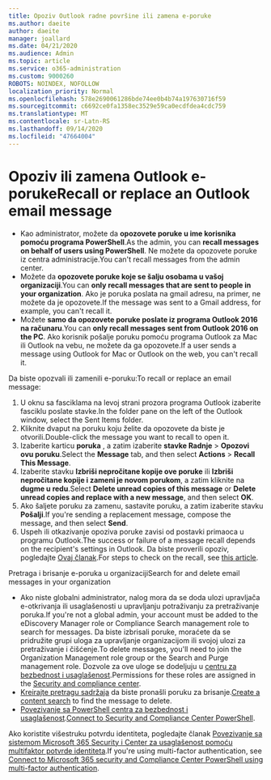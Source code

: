 ```yaml
---
title: Opoziv Outlook radne površine ili zamena e-poruke
ms.author: daeite
author: daeite
manager: joallard
ms.date: 04/21/2020
ms.audience: Admin
ms.topic: article
ms.service: o365-administration
ms.custom: 9000260
ROBOTS: NOINDEX, NOFOLLOW
localization_priority: Normal
ms.openlocfilehash: 578e2690061286bde74ee0b4b74a197630716f59
ms.sourcegitcommit: c6692ce0fa1358ec3529e59ca0ecdfdea4cdc759
ms.translationtype: MT
ms.contentlocale: sr-Latn-RS
ms.lasthandoff: 09/14/2020
ms.locfileid: "47664004"
---
```

# <a name="recall-or-replace-an-outlook-email-message"></a><span data-ttu-id="62bac-102">Opoziv ili zamena Outlook e-poruke</span><span class="sxs-lookup"><span data-stu-id="62bac-102">Recall or replace an Outlook email message</span></span>

- <span data-ttu-id="62bac-103">Kao administrator, možete da **opozovete poruke u ime korisnika pomoću programa PowerShell**.</span><span class="sxs-lookup"><span data-stu-id="62bac-103">As the admin, you can **recall messages on behalf of users using PowerShell**.</span></span> <span data-ttu-id="62bac-104">Ne možete da opozovete poruke iz centra administracije.</span><span class="sxs-lookup"><span data-stu-id="62bac-104">You can't recall messages from the admin center.</span></span>
- <span data-ttu-id="62bac-105">Možete da **opozovete poruke koje se šalju osobama u vašoj organizaciji**.</span><span class="sxs-lookup"><span data-stu-id="62bac-105">You can **only recall messages that are sent to people in your organization**.</span></span> <span data-ttu-id="62bac-106">Ako je poruka poslata na gmail adresu, na primer, ne možete da je opozovete.</span><span class="sxs-lookup"><span data-stu-id="62bac-106">If the message was sent to a Gmail address, for example, you can't recall it.</span></span>
- <span data-ttu-id="62bac-107">Možete **samo da opozovete poruke poslate iz programa Outlook 2016 na računaru**.</span><span class="sxs-lookup"><span data-stu-id="62bac-107">You can **only recall messages sent from Outlook 2016 on the PC**.</span></span> <span data-ttu-id="62bac-108">Ako korisnik pošalje poruku pomoću programa Outlook za Mac ili Outlook na vebu, ne možete da ga opozovete.</span><span class="sxs-lookup"><span data-stu-id="62bac-108">If a user sends a message using Outlook for Mac or Outlook on the web, you can't recall it.</span></span>

<span data-ttu-id="62bac-109">Da biste opozvali ili zamenili e-poruku:</span><span class="sxs-lookup"><span data-stu-id="62bac-109">To recall or replace an email message:</span></span>

1. <span data-ttu-id="62bac-110">U oknu sa fasciklama na levoj strani prozora programa Outlook izaberite fasciklu poslate stavke.</span><span class="sxs-lookup"><span data-stu-id="62bac-110">In the folder pane on the left of the Outlook window, select the Sent Items folder.</span></span>
1. <span data-ttu-id="62bac-111">Kliknite dvaput na poruku koju želite da opozovete da biste je otvorili.</span><span class="sxs-lookup"><span data-stu-id="62bac-111">Double-click the message you want to recall to open it.</span></span>
1. <span data-ttu-id="62bac-112">Izaberite karticu **poruka** , a zatim izaberite **stavke Radnje**  >  **Opozovi ovu poruku**.</span><span class="sxs-lookup"><span data-stu-id="62bac-112">Select the **Message** tab, and then select **Actions** > **Recall This Message**.</span></span>
1. <span data-ttu-id="62bac-113">Izaberite stavku **Izbriši nepročitane kopije ove poruke** ili **Izbriši nepročitane kopije i zameni je novom porukom**, a zatim kliknite na **dugme u redu**.</span><span class="sxs-lookup"><span data-stu-id="62bac-113">Select **Delete unread copies of this message** or **Delete unread copies and replace with a new message**, and then select **OK**.</span></span>
1. <span data-ttu-id="62bac-114">Ako šaljete poruku za zamenu, sastavite poruku, a zatim izaberite stavku **Pošalji**.</span><span class="sxs-lookup"><span data-stu-id="62bac-114">If you're sending a replacement message, compose the message, and then select **Send**.</span></span>
1. <span data-ttu-id="62bac-115">Uspeh ili otkazivanje opoziva poruke zavisi od postavki primaoca u programu Outlook.</span><span class="sxs-lookup"><span data-stu-id="62bac-115">The success or failure of a message recall depends on the recipient's settings in Outlook.</span></span> <span data-ttu-id="62bac-116">Da biste proverili opoziv, pogledajte [Ovaj članak](https://support.office.com/article/35027f88-d655-4554-b4f8-6c0729a723a0).</span><span class="sxs-lookup"><span data-stu-id="62bac-116">For steps to check on the recall, see [this article](https://support.office.com/article/35027f88-d655-4554-b4f8-6c0729a723a0).</span></span>

<span data-ttu-id="62bac-117">Pretraga i brisanje e-poruka u organizaciji</span><span class="sxs-lookup"><span data-stu-id="62bac-117">Search for and delete email messages in your organization</span></span>

- <span data-ttu-id="62bac-118">Ako niste globalni administrator, nalog mora da se doda ulozi upravljača e-otkrivanja ili usaglašenosti u upravljanju potraživanju za pretraživanje poruka.</span><span class="sxs-lookup"><span data-stu-id="62bac-118">If you're not a global admin, your account must be added to the eDiscovery Manager role or Compliance Search management role to search for messages.</span></span> <span data-ttu-id="62bac-119">Da biste izbrisali poruke, moraćete da se pridružite grupi uloga za upravljanje organizacijom ili svojoj ulozi za pretraživanje i čišćenje.</span><span class="sxs-lookup"><span data-stu-id="62bac-119">To delete messages, you'll need to join the Organization Management role group or the Search and Purge management role.</span></span> <span data-ttu-id="62bac-120">Dozvole za ove uloge se dodeljuju u [centru za bezbednost i usaglašenost](https://go.microsoft.com/fwlink/?linkid=2083731).</span><span class="sxs-lookup"><span data-stu-id="62bac-120">Permissions for these roles are assigned in the [Security and compliance center](https://go.microsoft.com/fwlink/?linkid=2083731).</span></span>
- <span data-ttu-id="62bac-121">[Kreirajte pretragu sadržaja](https://docs.microsoft.com/microsoft-365/compliance/content-search) da biste pronašli poruku za brisanje.</span><span class="sxs-lookup"><span data-stu-id="62bac-121">[Create a content search](https://docs.microsoft.com/microsoft-365/compliance/content-search) to find the message to delete.</span></span>
- <span data-ttu-id="62bac-122">[Povezivanje sa PowerShell centra za bezbednost i usaglašenost](https://docs.microsoft.com/powershell/exchange/office-365-scc/connect-to-scc-powershell/connect-to-scc-powershell?view=exchange-ps).</span><span class="sxs-lookup"><span data-stu-id="62bac-122">[Connect to Security and Compliance Center PowerShell](https://docs.microsoft.com/powershell/exchange/office-365-scc/connect-to-scc-powershell/connect-to-scc-powershell?view=exchange-ps).</span></span>

<span data-ttu-id="62bac-123">Ako koristite višestruku potvrdu identiteta, pogledajte članak [Povezivanje sa sistemom Microsoft 365 Security i Center za usaglašenost pomoću multifaktor potvrde identiteta](https://docs.microsoft.com/powershell/exchange/office-365-scc/connect-to-scc-powershell/mfa-connect-to-scc-powershell?view=exchange-ps).</span><span class="sxs-lookup"><span data-stu-id="62bac-123">If you're using multi-factor authentication, see [Connect to Microsoft 365 security and Compliance Center PowerShell using multi-factor authentication](https://docs.microsoft.com/powershell/exchange/office-365-scc/connect-to-scc-powershell/mfa-connect-to-scc-powershell?view=exchange-ps).</span></span>